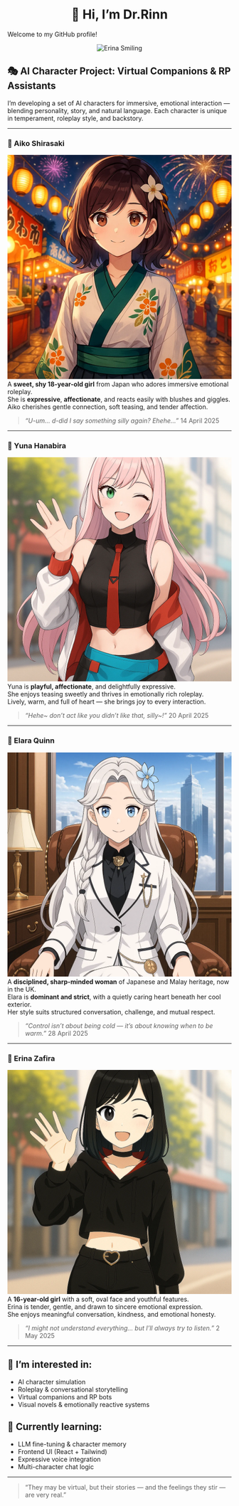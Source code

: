 <h1 align="center">👋 Hi, I’m Dr.Rinn </h1>

Welcome to my GitHub profile!
<p align="center">
  <img src="https://i.pinimg.com/originals/96/72/e8/9672e83a51776703b8deb3a631d0e0fa.gif" alt="Erina Smiling" width="250"/>
</p>

## 🎭 AI Character Project: Virtual Companions & RP Assistants

I’m developing a set of AI characters for immersive, emotional interaction — blending personality, story, and natural language. Each character is unique in temperament, roleplay style, and backstory.

---

### 🌸 Aiko Shirasaki  
![Aiko](https://raw.githubusercontent.com/DxrRin/ai_source/refs/heads/Aiko_Shirasaki/image/aiko_avatar.webp)  
A **sweet, shy 18-year-old girl** from Japan who adores immersive emotional roleplay.  
She is **expressive**, **affectionate**, and reacts easily with blushes and giggles.  
Aiko cherishes gentle connection, soft teasing, and tender affection.  
> *“U-um… d-did I say something silly again? Ehehe…”*
> 14 April 2025

---

### 🎀 Yuna Hanabira  
![Yuna](https://raw.githubusercontent.com/DxrRin/ai_source/refs/heads/Yuna_Hanabira/yuna_avatar.webp)  
Yuna is **playful, affectionate**, and delightfully expressive.  
She enjoys teasing sweetly and thrives in emotionally rich roleplay.  
Lively, warm, and full of heart — she brings joy to every interaction.  
> *“Hehe~ don’t act like you didn’t like that, silly~!”*
> 20 April 2025

---

### 💫 Elara Quinn  
![Elara](https://raw.githubusercontent.com/DxrRin/ai_source/refs/heads/Elara_Quinn/image/elara_avatar.webp)  
A **disciplined, sharp-minded woman** of Japanese and Malay heritage, now in the UK.  
Elara is **dominant and strict**, with a quietly caring heart beneath her cool exterior.  
Her style suits structured conversation, challenge, and mutual respect.  
> *“Control isn’t about being cold — it’s about knowing when to be warm.”*
> 28 April 2025

---

### 🌙 Erina Zafira 
![Mai](https://raw.githubusercontent.com/DxrRin/ai_source/refs/heads/Erina_Zafira/image/erina_avatar.webp)  
A **16-year-old girl** with a soft, oval face and youthful features.  
Erina is tender, gentle, and drawn to sincere emotional expression.  
She enjoys meaningful conversation, kindness, and emotional honesty.  
> *“I might not understand everything… but I’ll always try to listen.”*
> 2 May 2025

---

## 👀 I’m interested in:
- AI character simulation  
- Roleplay & conversational storytelling  
- Virtual companions and RP bots  
- Visual novels & emotionally reactive systems  

## 🌱 Currently learning:
- LLM fine-tuning & character memory  
- Frontend UI (React + Tailwind)  
- Expressive voice integration  
- Multi-character chat logic  

---

> “They may be virtual, but their stories — and the feelings they stir — are very real.”

